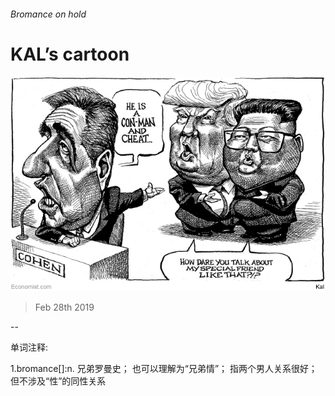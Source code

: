 ###### Bromance on hold

# KAL’s cartoon 

![image](images/20190302_WWD000_0.jpg) 

> Feb 28th 2019 

-- 

 单词注释:

1.bromance[]:n. 兄弟罗曼史； 也可以理解为“兄弟情”； 指两个男人关系很好； 但不涉及“性”的同性关系 

